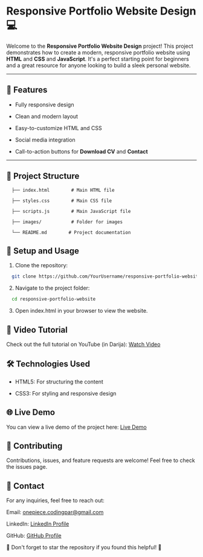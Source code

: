 # Responsive Portfolio Website Design 💻

Welcome to the **Responsive Portfolio Website Design** project! This project demonstrates how to create a modern, responsive portfolio website using **HTML** and **CSS** and **JavaScript**. It's a perfect starting point for beginners and a great resource for anyone looking to build a sleek personal website.

---

## 🚀 Features

- Fully responsive design
  
- Clean and modern layout
  
- Easy-to-customize HTML and CSS
  
- Social media integration
  
- Call-to-action buttons for **Download CV** and **Contact**

---

## 📂 Project Structure

```plaintext
  ├── index.html        # Main HTML file

  ├── styles.css        # Main CSS file

  ├── scripts.js        # Main JavaScript file

  ├── images/           # Folder for images

  └── README.md        # Project documentation
```

## 🔧 Setup and Usage

1. Clone the repository:

```bash
  git clone https://github.com/YourUsername/responsive-portfolio-website.git
```

2. Navigate to the project folder:
   
```bash
  cd responsive-portfolio-website
```

3. Open index.html in your browser to view the website.
   
## 🎥 Video Tutorial

Check out the full tutorial on YouTube (in Darija): [Watch Video]()

## 🛠️ Technologies Used

- HTML5: For structuring the content
  
- CSS3: For styling and responsive design
  
## 🌐 Live Demo

You can view a live demo of the project here: [Live Demo](https://responsive-portfolio-website-design-kappa.vercel.app/)

## 🤝 Contributing

Contributions, issues, and feature requests are welcome! Feel free to check the issues page.

## 📱 Contact

For any inquiries, feel free to reach out:

Email: [onepiece.codingpar@gmail.com](onepiece.codingpar@gmail.com)

LinkedIn: [LinkedIn Profile](https://github.com/onepiece-coding)

GitHub: [GitHub Profile](https://github.com/onepiece-coding)

🌟 Don't forget to star the repository if you found this helpful! 🌟
